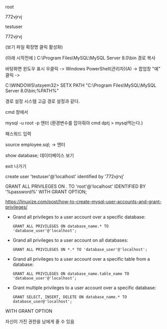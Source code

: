 

root

772vjrvj

testuser

772vjrvj



(보기 파일 확장명 클릭 활성화)

(아래 시작전에 ) C:\Program Files\MySQL\MySQL Server 8.0\bin 경로 복사 

바탕화면 윈도우 표시 우클릭 -> Windows PowerShell(관리자)(A) -> 팝업창 "예" 클릭 -> 

C:\WINDOWS\stsyem32>  SETX PATH "C:\Program Files\MySQL\MySQL Server 8.0\bin;%PATH%"

경로 설정 시스템 고급 경로 설정과 같다.





cmd 창에서

mysql -u root -p 엔터 (환경변수를 잡아줘야 cmd dptj > mysql먹는다.)

패스워드 입력





source employee.sql;  -> 엔터

show database; 데이터베이스 보기

exit 나가기





create user 'testuser'@'localhost' identified by '772vjrvj'

GRANT ALL PRIVILEGES ON *.* TO 'root'@'localhost' IDENTIFIED BY '%password%' WITH GRANT OPTION;





https://linuxize.com/post/how-to-create-mysql-user-accounts-and-grant-privileges/

- Grand all privileges to a user account over a specific database:

  ```
  GRANT ALL PRIVILEGES ON database_name.* TO 'database_user'@'localhost';
  ```

- Grand all privileges to a user account on all databases:

  ```
  GRANT ALL PRIVILEGES ON *.* TO 'database_user'@'localhost';
  ```

- Grand all privileges to a user account over a specific table from a database:

  ```
  GRANT ALL PRIVILEGES ON database_name.table_name TO 'database_user'@'localhost';
  ```

- Grant multiple privileges to a user account over a specific database:

  ```
  GRANT SELECT, INSERT, DELETE ON database_name.* TO database_user@'localhost';
  ```

WITH GRANT OPTION

자신이 가진 권한을 남에게 줄 수 있음